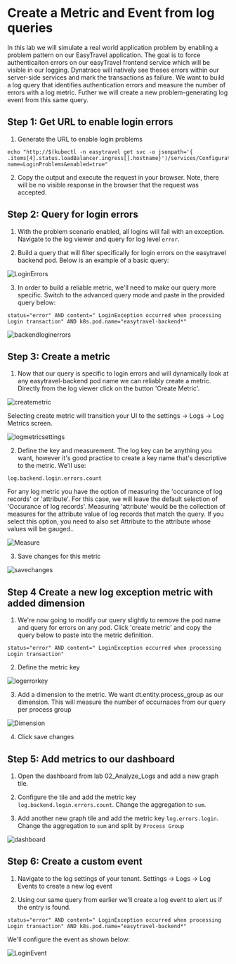 # Create a Metric and Event from log queries

In this lab we will simulate a real world application problem by enabling a problem pattern on our EasyTravel application. The goal is to force authenticaiton errors on our easyTravel frontend service which will be visible in our logging. Dynatrace will natively see theses errors within our server-side services and mark the transactions as failure. We want to build a log query that identifies authentication errors and measure the number of errors with a log metric. Futher we will create a new problem-generating log event from this same query. 

## Step 1: Get URL to enable login errors


1. Generate the URL to enable login problems

```
echo "http://$(kubectl -n easytravel get svc -o jsonpath='{ .items[4].status.loadBalancer.ingress[].hostname}')/services/ConfigurationService/setPluginEnabled?name=LoginProblems&enabled=true"
```

2. Copy the output and execute the request in your browser. Note, there will be no visible response in the browser that the request was accepted.

## Step 2: Query for login errors

1. With the problem scenario enabled, all logins will fail with an exception. Navigate to the log viewer and query for log level `error`.

2. Build a query that will filter specifically for login errors on the easytravel backend pod. Below is an example of a basic query:

![LoginErrors](../resources/loginerrors.png)

3. In order to build a reliable metric, we'll need to make our query more specific. Switch to the advanced query mode and paste in the provided query below:

```
status="error" AND content=" LoginException occurred when processing Login transaction" AND k8s.pod.name="easytravel-backend*"
```

![backendloginerrors](../resources/backendloginerrors.png)

## Step 3: Create a metric

1. Now that our query is specific to login errors and will dynamically look at any easytravel-backend pod name we can reliably create a metric. Directly from the log viewer click on the button 'Create Metric'.

![createmetric](../resources/createmetric.png)

Selecting create metric will transition your UI to the settings -> Logs -> Log Metrics screen.

![logmetricsettings](../resources/logmetricsettings.png)

2. Define the key and measurement. The log key can be anything you want, however it's good practice to create a key name that's descriptive to the metric. We'll use:

```
log.backend.login.errors.count
```

For any log metric you have the option of measuring the 'occurance of log records' or 'attribute'. For this case, we will leave the default selection of 'Occurance of log records'. Measuring 'attribute' would be the collection of measures for the attribute value of log records that match the query. If you select this option, you need to also set Attribute to the attribute whose values will be gauged..

![Measure](../resources/measure.png)

3. Save changes for this metric

![savechanges](../resources/savechanges.png)

## Step 4 Create a new log exception metric with added dimension

1. We're now going to modify our query slightly to remove the pod name and query for errors on any pod. Click 'create metric' and copy the query below to paste into the metric definition.

```
status="error" AND content=" LoginException occurred when processing Login transaction"
```
2. Define the metric key

![logerrorkey](../resources/logerrorkey.png)

3. Add a dimension to the metric. We want dt.entity.process_group as our dimension. This will measure the number of occurnaces from our query per process group

![Dimension](../resources/dimension.png)

4. Click save changes

## Step 5: Add metrics to our dashboard

1. Open the dashboard from lab 02_Analyze_Logs and add a new graph tile.

2. Configure the tile and add the metric key `log.backend.login.errors.count`. Change the aggregation to `sum`.

3. Add another new graph tile and add the metric key `log.errors.login`. Change the aggregation to `sum` and split by `Process Group`

![dashboard](../resources/dashboard.png)

## Step 6: Create a custom event

1. Navigate to the log settings of your tenant. Settings -> Logs -> Log Events to create a new log event

2. Using our same query from earlier we'll create a log event to alert us if the entry is found. 

```
status="error" AND content=" LoginException occurred when processing Login transaction" AND k8s.pod.name="easytravel-backend*"
```

We'll configure the event as shown below:

![LoginEvent](../resources/LoginErrorEvent.png)





